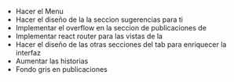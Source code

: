 * Hacer el Menu
* Hacer el diseño de la la seccion sugerencias para ti 
* Implementar el overflow en la seccion de publicaciones de
* Implementar react router para las vistas de la
* Hacer el diseño de las otras secciones del tab para enriquecer la interfaz
* Aumentar las historias
* Fondo gris en publicaciones 
